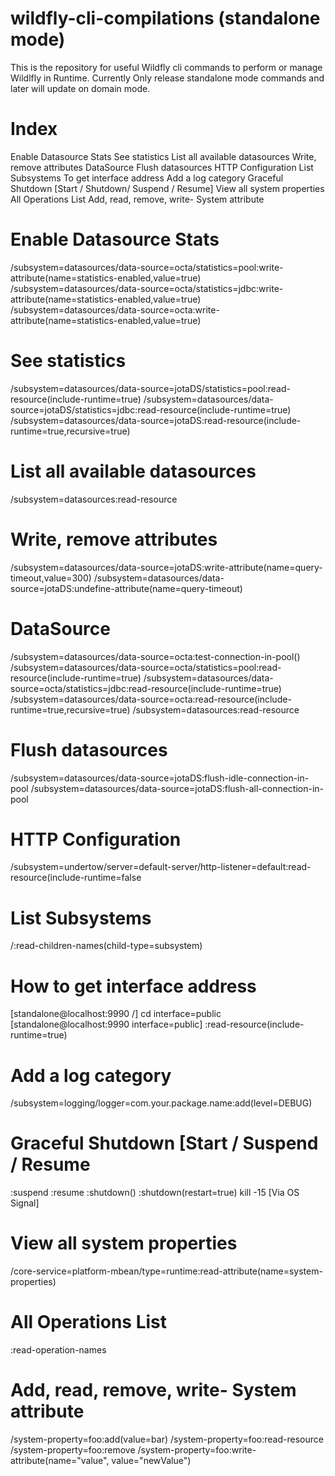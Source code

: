 # wildfly-cli-compilations (standalone mode)
This is the repository for useful Wildfly cli commands to perform or manage Wildlfly in Runtime. Currently Only release standalone mode commands and later will update on domain mode.

# Index
Enable Datasource Stats 
See statistics
List all available datasources
Write, remove attributes
DataSource
Flush datasources
HTTP Configuration
List Subsystems
To get interface address
Add a log category
Graceful Shutdown [Start / Shutdown/ Suspend / Resume]
View all system properties
All Operations List
Add, read, remove, write- System attribute


# Enable Datasource Stats 
/subsystem=datasources/data-source=octa/statistics=pool:write-attribute(name=statistics-enabled,value=true)
/subsystem=datasources/data-source=octa/statistics=jdbc:write-attribute(name=statistics-enabled,value=true)
/subsystem=datasources/data-source=octa:write-attribute(name=statistics-enabled,value=true)

# See statistics
/subsystem=datasources/data-source=jotaDS/statistics=pool:read-resource(include-runtime=true)
/subsystem=datasources/data-source=jotaDS/statistics=jdbc:read-resource(include-runtime=true)
/subsystem=datasources/data-source=jotaDS:read-resource(include-runtime=true,recursive=true)

# List all available datasources
/subsystem=datasources:read-resource

# Write, remove attributes
/subsystem=datasources/data-source=jotaDS:write-attribute(name=query-timeout,value=300)
/subsystem=datasources/data-source=jotaDS:undefine-attribute(name=query-timeout)

# DataSource
/subsystem=datasources/data-source=octa:test-connection-in-pool()
/subsystem=datasources/data-source=octa/statistics=pool:read-resource(include-runtime=true)
/subsystem=datasources/data-source=octa/statistics=jdbc:read-resource(include-runtime=true)
/subsystem=datasources/data-source=octa:read-resource(include-runtime=true,recursive=true)
/subsystem=datasources:read-resource

# Flush datasources
/subsystem=datasources/data-source=jotaDS:flush-idle-connection-in-pool
/subsystem=datasources/data-source=jotaDS:flush-all-connection-in-pool


# HTTP Configuration
/subsystem=undertow/server=default-server/http-listener=default:read-resource(include-runtime=false

# List Subsystems
/:read-children-names(child-type=subsystem)

# How to get interface address
[standalone@localhost:9990 /] cd interface=public
[standalone@localhost:9990 interface=public] :read-resource(include-runtime=true)

# Add a log category
/subsystem=logging/logger=com.your.package.name:add(level=DEBUG)

# Graceful Shutdown [Start / Suspend / Resume
:suspend
:resume
:shutdown()
:shutdown(restart=true)
kill -15 <pid> [Via OS Signal]

# View all system properties
/core-service=platform-mbean/type=runtime:read-attribute(name=system-properties)

# All Operations List 
:read-operation-names  

# Add, read, remove, write- System attribute 
/system-property=foo:add(value=bar)
/system-property=foo:read-resource
/system-property=foo:remove
/system-property=foo:write-attribute(name="value", value="newValue")

